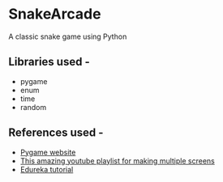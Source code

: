 # SnakeArcade
A classic snake game using Python

## Libraries used - 
* pygame
* enum
* time
* random


## References used - 

* [Pygame website](https://www.pygame.org/)
* [This amazing youtube playlist for making multiple screens](https://www.youtube.com/playlist?list=PLXI2YOyE9BLkzfZ0Ry6gQWrrIK7kmVuU9)
* [Edureka tutorial](https://www.edureka.co/blog/snake-game-with-pygame/)
